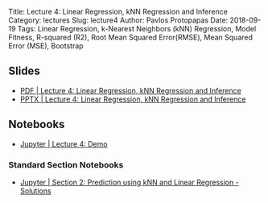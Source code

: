 Title: Lecture 4: Linear Regression, kNN Regression and Inference
Category: lectures
Slug: lecture4
Author: Pavlos Protopapas
Date: 2018-09-19
Tags: Linear Regression, k-Nearest Neighbors (kNN) Regression, Model Fitness, R-squared (R2), Root Mean Squared Error(RMSE), Mean Squared Error (MSE), Bootstrap


## Slides

- [PDF | Lecture 4: Linear Regression, kNN Regression and Inference]({attach}presentation/Lecture4_Regression.pdf)
- [PPTX | Lecture 4: Linear Regression, kNN Regression and Inference]({attach}presentation/Lecture4_Regression.pptx)

## Notebooks
- [Jupyter | Lecture 4: Demo]({filename}notes/Exercise_Lecture4.ipynb) 

### Standard Section Notebooks 

- [Jupyter | Section 2: Prediction using kNN and Linear Regression - Solutions]({filename}../../sections/section2/notebook/section_2_solutions.ipynb) 
